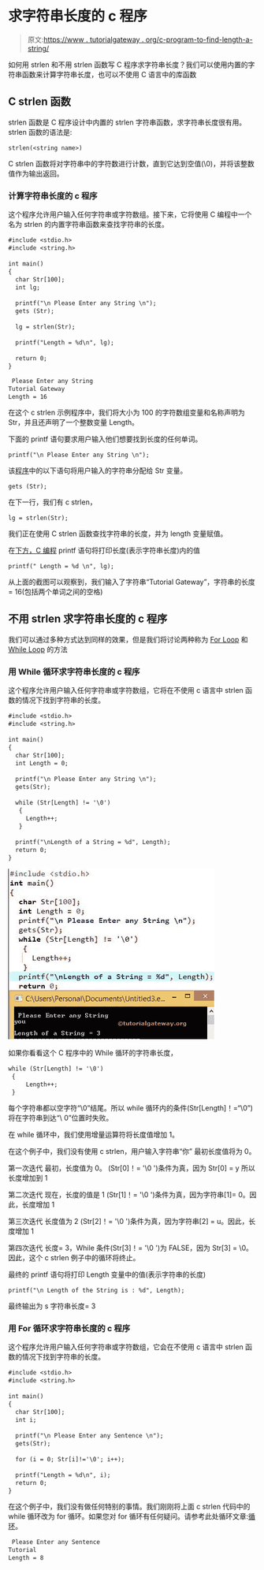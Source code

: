 # 求字符串长度的 c 程序

> 原文:[https://www . tutorialgateway . org/c-program-to-find-length-a-string/](https://www.tutorialgateway.org/c-program-to-find-length-of-a-string/)

如何用 strlen 和不用 strlen 函数写 C 程序求字符串长度？我们可以使用内置的字符串函数来计算字符串长度，也可以不使用 C 语言中的库函数

## C strlen 函数

strlen 函数是 C 程序设计中内置的 strlen 字符串函数，求字符串长度很有用。strlen 函数的语法是:

```
strlen(<string name>)
```

C strlen 函数将对字符串中的字符数进行计数，直到它达到空值(\0)，并将该整数值作为输出返回。

### 计算字符串长度的 c 程序

这个程序允许用户输入任何字符串或字符数组。接下来，它将使用 C 编程中一个名为 strlen 的内置字符串函数来查找字符串的长度。

```
#include <stdio.h>
#include <string.h>

int main()
{
  char Str[100];
  int lg;

  printf("\n Please Enter any String \n");
  gets (Str);

  lg = strlen(Str);

  printf("Length = %d\n", lg);

  return 0;
}
```

```
 Please Enter any String 
Tutorial Gateway
Length = 16
```

在这个 c strlen 示例程序中，我们将大小为 100 的字符数组变量和名称声明为 Str，并且还声明了一个整数变量 Length。

下面的 printf 语句要求用户输入他们想要找到长度的任何单词。

```
printf("\n Please Enter any String \n");
```

该[程序](https://www.tutorialgateway.org/c-programming-examples/)中的以下语句将用户输入的字符串分配给 Str 变量。

```
gets (Str);
```

在下一行，我们有 c strlen，

```
lg = strlen(Str);
```

我们正在使用 C strlen 函数查找字符串的长度，并为 length 变量赋值。

在[下方，C 编程](https://www.tutorialgateway.org/c-programming/) printf 语句将打印长度(表示字符串长度)内的值

```
printf(" Length = %d \n", lg);
```

从上面的截图可以观察到，我们输入了字符串“Tutorial Gateway”，字符串的长度= 16(包括两个单词之间的空格)

## 不用 strlen 求字符串长度的 c 程序

我们可以通过多种方式达到同样的效果，但是我们将讨论两种称为 [For Loop](https://www.tutorialgateway.org/for-loop-in-c-programming/) 和 [While Loop](https://www.tutorialgateway.org/while-loop-in-c/) 的方法

### 用 While 循环求字符串长度的 c 程序

这个程序允许用户输入任何字符串或字符数组，它将在不使用 c 语言中 strlen 函数的情况下找到字符串的长度。

```
#include <stdio.h>
#include <string.h>

int main()
{
  char Str[100];
  int Length = 0;

  printf("\n Please Enter any String \n");
  gets(Str);

  while (Str[Length] != '\0')
   {   
     Length++;
   }

  printf("\nLength of a String = %d", Length);
  return 0;
}
```

![Length of a String Without Using strlen](img/795da3f542637b9639ce527f14ae6432.png)

如果你看看这个 C 程序中的 While 循环的字符串长度，

```
while (Str[Length] != '\0')
 {   
     Length++;
 }
```

每个字符串都以空字符“\0”结尾。所以 while 循环内的条件(Str[Length]！=“\0”)将在字符串到达“\ 0”位置时失败。

在 while 循环中，我们使用增量运算符将长度值增加 1。

在这个例子中，我们没有使用 c strlen，用户输入字符串“你”
最初长度值将为 0。

第一次迭代
最初，长度值为 0。
(Str[0]！= '\0 ')条件为真，因为 Str[0] = y
所以长度增加到 1

第二次迭代
现在，长度的值是 1
(Str[1]！= '\0 ')条件为真，因为字符串[1]= 0。因此，长度增加 1

第三次迭代
长度值为 2
(Str[2]！= '\0 ')条件为真，因为字符串[2] = u。因此，长度增加 1

第四次迭代
长度= 3，While 条件(Str[3]！= '\0 ')为 FALSE，因为 Str[3] = \0。因此，这个 c strlen 例子中的循环将终止。

最终的 printf 语句将打印 Length 变量中的值(表示字符串的长度)

```
printf("\n Length of the String is : %d", Length);
```

最终输出为
s 字符串长度= 3

### 用 For 循环求字符串长度的 c 程序

这个程序允许用户输入任何字符串或字符数组，它会在不使用 c 语言中 strlen 函数的情况下找到字符串的长度。

```
#include <stdio.h>
#include <string.h>

int main()
{
  char Str[100];
  int i;

  printf("\n Please Enter any Sentence \n");
  gets(Str);

  for (i = 0; Str[i]!='\0'; i++);

  printf("Length = %d\n", i);
  return 0;
}
```

在这个例子中，我们没有做任何特别的事情。我们刚刚将上面 c strlen 代码中的 while 循环改为 for 循环。如果您对 for 循环有任何疑问。请参考此处循环文章:[循环](https://www.tutorialgateway.org/for-loop-in-c-programming/)。

```
 Please Enter any Sentence 
Tutorial
Length = 8
```